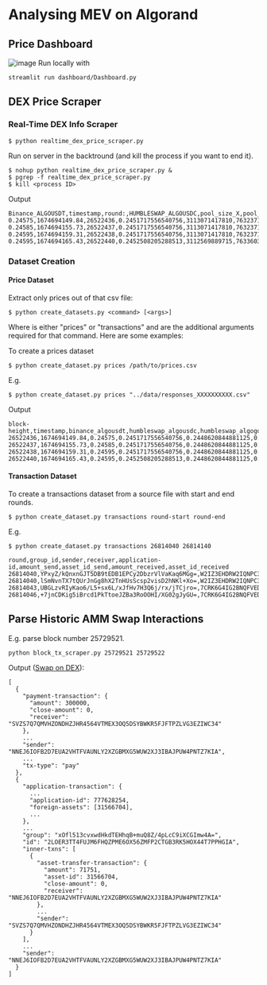 # Analysing MEV on Algorand
## Price Dashboard
![image](https://user-images.githubusercontent.com/41921050/216204711-9e63c765-22c1-4e2c-8b10-b4069efcb683.png)
Run locally with
```
streamlit run dashboard/Dashboard.py
```


## DEX Price Scraper

### Real-Time DEX Info Scraper

```
$ python realtime_dex_price_scraper.py
```

Run on server in the backtround (and kill the process if you want to end it).

```
$ nohup python realtime_dex_price_scraper.py &
$ pgrep -f realtime_dex_price_scraper.py
$ kill <process ID>
```

Output

```
Binance_ALGOUSDT,timestamp,round:,HUMBLESWAP_ALGOUSDC,pool_size_X,pool_size_Y,round:,HUMBLESWAP_ALGOgoUSD,pool_size_X,pool_size_Y,round:,PACT_ALGOUSDC,pool_size_X,pool_size_Y,round:,PACT_ALGOUSDT,pool_size_X,pool_size_Y,round:,TINYMAN_ALGOUSDC,pool_size_X,pool_size_Y,round:,TINYMAN_ALGOUSDT,pool_size_X,pool_size_Y
0.24575,1674694149.84,26522436,0.2451717556540756,3113071417810,763237184981,26522436,0.2448620844881125,226716298965,55514225552,26522436,0.24504287134942324,1731027924906,424176053105,26522436,0.2365567269849801,18944661,4481487,26522436,0.24474284501934707,1203830828802,294628981963,26522436,0.24906814028185406,43491482635,10832342698
0.24585,1674694155.73,26522437,0.2451717556540756,3113071417810,763237184981,26522437,0.2448620844881125,226716298965,55514225552,26522437,0.24504287134942324,1731027924906,424176053105,26522437,0.2365567269849801,18944661,4481487,26522437,0.24474284501934707,1203830828802,294628981963,26522437,0.24906814028185406,43491482635,10832342698
0.24595,1674694159.31,26522438,0.2451717556540756,3113071417810,763237184981,26522438,0.2448620844881125,226716298965,55514225552,26522438,0.24504287134942324,1731027924906,424176053105,26522438,0.2365567269849801,18944661,4481487,26522438,0.24474284501934707,1203830828802,294628981963,26522438,0.24906814028185406,43491482635,10832342698
0.24595,1674694165.43,26522440,0.2452508205288513,3112569889715,763360319406,26522440,0.2448620844881125,226716298965,55514225552,26522440,0.24504287134942324,1731027924906,424176053105,26522440,0.2365567269849801,18944661,4481487,26522440,0.24474284501934707,1203830828802,294628981963,26522440,0.24906814028185406,43491482635,10832342698
```

### Dataset Creation

#### Price Dataset

Extract only prices out of that csv file:

```
$ python create_datasets.py <command> [<args>]
```

Where <command> is either "prices" or "transactions" and <args> are the additional arguments required for that command. Here are some examples:

To create a prices dataset

```
$ python create_dataset.py prices /path/to/prices.csv
```

E.g.

```
$ python create_dataset.py prices "../data/responses_XXXXXXXXXX.csv"
```

Output

```
block-height,timestamp,binance_algousdt,humbleswap_algousdc,humbleswap_algogousd,pact_algousdc,pact_algousdt,tinyman_algousdc,tinyman_algousdt
26522436,1674694149.84,0.24575,0.2451717556540756,0.2448620844881125,0.24504287134942324,0.2365567269849801,0.24474284501934707,0.24906814028185406
26522437,1674694155.73,0.24585,0.2451717556540756,0.2448620844881125,0.24504287134942324,0.2365567269849801,0.24474284501934707,0.24906814028185406
26522438,1674694159.31,0.24595,0.2451717556540756,0.2448620844881125,0.24504287134942324,0.2365567269849801,0.24474284501934707,0.24906814028185406
26522440,1674694165.43,0.24595,0.2452508205288513,0.2448620844881125,0.24504287134942324,0.2365567269849801,0.24474284501934707,0.24906814028185406
```

#### Transaction Dataset

To create a transactions dataset from a source file with start and end rounds.

```
$ python create_dataset.py transactions round-start round-end
```

E.g.

```
$ python create_dataset.py transactions 26814040 26814140
```

```
round,group_id,sender,receiver,application-id,amount_send,asset_id_send,amount_received,asset_id_received
26814040,YPxyZ/kQnxnGJT5DB9tEDB1EPCy2DbzrVlVaKaq6MGg=,W2IZ3EHDRW2IQNPC33CI2CXSLMFCFICVKQVWIYLJWXCTD765RW47ONNCEY,SVZS7Q7QMVHZONDHZJHR4564VTMEX3OQ5DSYBWKR5FJFTPZLVG3EZIWC34,777628254,500000000,0,137006317,31566704
26814040,lSmNvnTX7tQUrJnGg8hX2TnHUsScsp2visD2hNKl+Xo=,W2IZ3EHDRW2IQNPC33CI2CXSLMFCFICVKQVWIYLJWXCTD765RW47ONNCEY,L747MOJV43QCLY4HSWVPL2A5SW62IBLA5XPTI5R4HO32WVAWOO5OBCEP3A,620995314,500000000,0,136872842,31566704
26814043,UBGLzvRIyKao6/L5+sx6L/xJfHv7H3Q6j/rx/jTCjro=,7CRK6G4IG2BNQFVEDQIARD2DEVUK5M5K66DPRPP6HMIO7FLHACXSAL2UNA,PL7GUDUYPEGBNSY36HOPUFNQDBWDTCSRUV7R7WCPP6VQVGBSTEXMFSCJ2E,552635992,19750666619,300208676,2000,0
26814046,+7jnCDKig5iBrcd1PkTtoeJZBa3RoOOHI/XG02gJyGU=,7CRK6G4IG2BNQFVEDQIARD2DEVUK5M5K66DPRPP6HMIO7FLHACXSAL2UNA,PL7GUDUYPEGBNSY36HOPUFNQDBWDTCSRUV7R7WCPP6VQVGBSTEXMFSCJ2E,552635992,199504466,300208676,2000,0
```

## Parse Historic AMM Swap Interactions

E.g. parse block number 25729521.

```
python block_tx_scraper.py 25729521 25729522
```

Output ([Swap on DEX](https://algoexplorer.io/tx/group/xOfl513cvxwdHkdTEHhqB%2BmuQ8Z%2F4pLcC9iXCGImw4A%3D)):

```
[
  {
    "payment-transaction": {
      "amount": 300000,
      "close-amount": 0,
      "receiver": "SVZS7Q7QMVHZONDHZJHR4564VTMEX3OQ5DSYBWKR5FJFTPZLVG3EZIWC34"
    },
    ...
    "sender": "NNEJ6IOFB2D7EUA2VHTFVAUNLY2XZGBMXG5WUW2XJ3IBAJPUW4PNTZ7KIA",
    ...
    "tx-type": "pay"
  },
  {
    "application-transaction": {
      ...
      "application-id": 777628254,
      "foreign-assets": [31566704],
      ...
    },
    ...
    "group": "xOfl513cvxwdHkdTEHhqB+muQ8Z/4pLcC9iXCGImw4A=",
    "id": "2LOER3TT4FUJM6FHQZPME6OX56ZMFP2CTGB3RK5HOX44T7PPHGIA",
    "inner-txns": [
      {
        "asset-transfer-transaction": {
          "amount": 71751,
          "asset-id": 31566704,
          "close-amount": 0,
          "receiver": "NNEJ6IOFB2D7EUA2VHTFVAUNLY2XZGBMXG5WUW2XJ3IBAJPUW4PNTZ7KIA"
        },
        ...
        "sender": "SVZS7Q7QMVHZONDHZJHR4564VTMEX3OQ5DSYBWKR5FJFTPZLVG3EZIWC34"
      }
    ],
    ...
    "sender": "NNEJ6IOFB2D7EUA2VHTFVAUNLY2XZGBMXG5WUW2XJ3IBAJPUW4PNTZ7KIA"
  }
]
```
